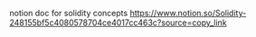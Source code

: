 notion doc for solidity concepts 
https://www.notion.so/Solidity-248155bf5c4080578704ce4017cc463c?source=copy_link
